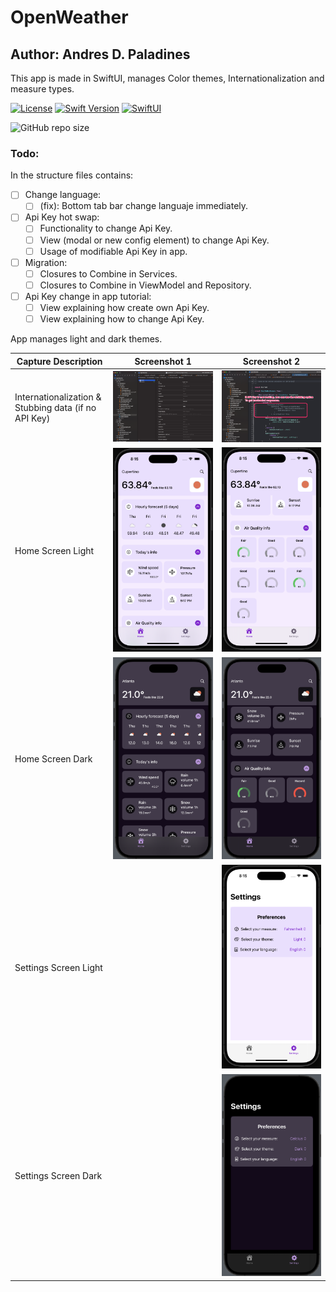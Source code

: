# OpenWeather
## Author: Andres D. Paladines
This app is made in SwiftUI, manages Color themes, Internationalization and measure types.

[![License][license-image]][license-url] [![Swift Version][swift-image]][swift-url] [![SwiftUI][swiftUI-image]][swiftUI-url] 

[swift-image]:https://img.shields.io/badge/Swift-5.8.1-orange?style=for-the-badge
[swift-url]: https://swift.org/

[license-image]: https://img.shields.io/badge/License-MIT-blue?style=for-the-badge
[license-url]: LICENSE

![GitHub repo size](https://img.shields.io/github/repo-size/adpaladines/OpenWeather?style=for-the-badge)

[SwiftUI-image]: https://img.shields.io/badge/SwiftUI-4.0-orange?style=for-the-badge&logo=swift&logoColor=white
[SwiftUI-url]: https://developer.apple.com/xcode/swiftui/

### Todo:
In the structure files contains: 
- [ ] Change language:
    - [ ] (fix): Bottom tab bar change languaje immediately.
- [ ] Api Key hot swap:
    - [ ] Functionality to change Api Key.
    - [ ] View (modal or new config element) to change Api Key.
    - [ ] Usage of modifiable Api Key in app.
- [ ] Migration:
    - [ ] Closures to Combine in Services.
    - [ ] Closures to Combine in ViewModel and Repository.
- [ ] Api Key change in app tutorial:
    - [ ] View explaining how create own Api Key.
    - [ ] View explaining how to change Api Key.
  
App manages light and dark themes.

| Capture Description | Screenshot 1 | Screenshot 2 |
|--|--|--|
| Internationalization & Stubbing data (if no API Key) | ![image](./ScreenCaptures/internationalization.png) | ![image](./ScreenCaptures/to-hardcode-responses.png) |
| Home Screen Light | ![image](./ScreenCaptures/home-light-1.png) | ![image](./ScreenCaptures/home-light-2.png) |
| Home Screen Dark | ![image](./ScreenCaptures/home-dark-1.png) | ![image](./ScreenCaptures/home-dark-2.png) | 
| Settings Screen Light |  | ![image](./ScreenCaptures/settings-light.png) |
| Settings Screen Dark |  | ![image](./ScreenCaptures/settings-dark.png) |

